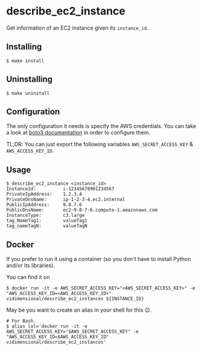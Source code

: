 # describe_ec2_instance
Get information of an EC2 instance given its `instance_id`.

## Installing
```
$ make install
```

## Uninstalling
```
$ make uninstall
```

## Configuration
The only configuration it needs is specify the AWS credentials. You can take a look at [boto3 documentation](http://boto3.readthedocs.io/en/latest/guide/configuration.html#configuring-credentials) in order to configure them.

TL;DR: You can just export the following variables `AWS_SECRET_ACCESS_KEY` & `AWS_ACCESS_KEY_ID`.

## Usage
```
$ describe_ec2_instance <instance_id>
InstanceId:          i-12345678901234567
PrivateIpAddress:    1.2.3.4
PrivateDnsName:      ip-1-2-3-4.ec2.internal
PublicIpAddress:     9.8.7.6
PublicDnsName:       ec2-9-8-7-6.compute-1.amazonaws.com
InstanceType:        c3.large
tag_NameTag1:        valueTag1
tag_nameTagN:        valueTagN
```

## Docker
If you prefer to run it using a container (so you don't have to install Python and/or its libraries).

You can find it on 
```
$ docker run -it -e AWS_SECRET_ACCESS_KEY="<AWS_SECRET_ACCESS_KEY>" -e "AWS_ACCESS_KEY_ID=<AWS_ACCESS_KEY_ID>" vidimensional/describe_ec2_instances ${INSTANCE_ID}
```
May be you want to create an alias in your shell for this 😉.

```
# For Bash.
$ alias lol='docker run -it -e AWS_SECRET_ACCESS_KEY="$AWS_SECRET_ACCESS_KEY" -e "AWS_ACCESS_KEY_ID=$AWS_ACCESS_KEY_ID" vidimensional/describe_ec2_instances'
```
